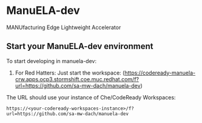 # ManuELA-dev

MANUfacturing Edge Lightweight Accelerator

## Start your ManuELA-dev environment

To start developing in manuela-dev:
1. For Red Hatters: Just start the workspace: (https://codeready-manuela-crw.apps.ocp3.stormshift.coe.muc.redhat.com/f?url=https://github.com/sa-mw-dach/manuela-dev)

The URL should use your instance of Che/CodeReady Workspaces:

```
https://<your-codeready-workspaces-instance>/f?url=https://github.com/sa-mw-dach/manuela-dev
```

